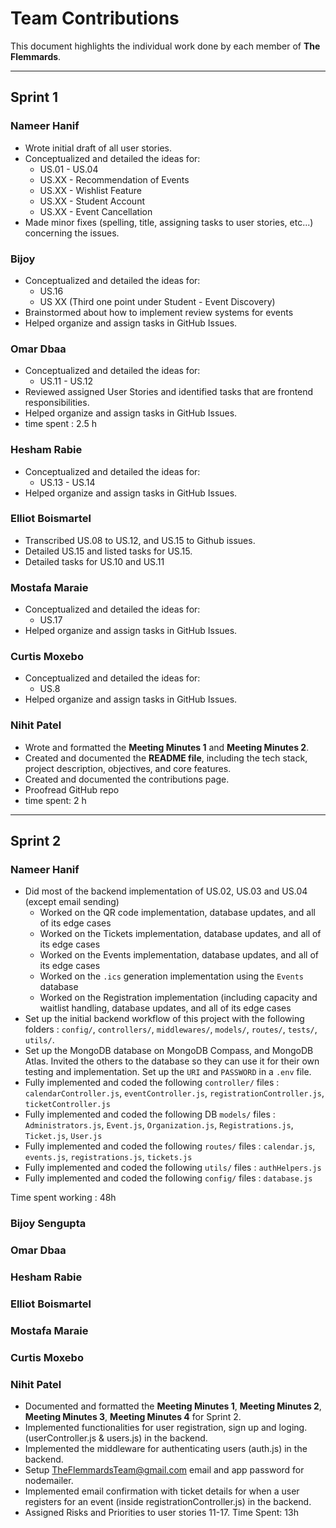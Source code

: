 # Team Contributions

This document highlights the individual work done by each member of **The Flemmards**.

---

## Sprint 1

### Nameer Hanif
- Wrote initial draft of all user stories.
- Conceptualized and detailed the ideas for:
  - US.01 - US.04
  - US.XX - Recommendation of Events
  - US.XX - Wishlist Feature
  - US.XX - Student Account
  - US.XX - Event Cancellation
- Made minor fixes (spelling, title, assigning tasks to user stories, etc...) concerning the issues.

### Bijoy
- Conceptualized and detailed the ideas for:
  - US.16
  - US XX (Third one point under Student - Event Discovery)
- Brainstormed about how to implement review systems for events
- Helped organize and assign tasks in GitHub Issues.

### Omar Dbaa
- Conceptualized and detailed the ideas for:
  - US.11 - US.12
- Reviewed assigned User Stories and identified tasks that are frontend responsibilities.
- Helped organize and assign tasks in GitHub Issues.
- time spent : 2.5 h 

### Hesham Rabie
- Conceptualized and detailed the ideas for:
  - US.13 - US.14
- Helped organize and assign tasks in GitHub Issues.
  
### Elliot Boismartel
- Transcribed US.08 to US.12, and US.15 to Github issues.
- Detailed US.15 and listed tasks for US.15.
- Detailed tasks for US.10 and US.11

### Mostafa Maraie
- Conceptualized and detailed the ideas for:
  - US.17
- Helped organize and assign tasks in GitHub Issues.

### Curtis Moxebo
- Conceptualized and detailed the ideas for:
  - US.8
- Helped organize and assign tasks in GitHub Issues.

### Nihit Patel 
- Wrote and formatted the **Meeting Minutes 1** and **Meeting Minutes 2**.  
- Created and documented the **README file**, including the tech stack, project description, objectives, and core features.
- Created and documented the contributions page.
- Proofread GitHub repo
- time spent: 2 h

---

## Sprint 2

### Nameer Hanif
- Did most of the backend implementation of US.02, US.03 and US.04 (except email sending)
  - Worked on the QR code implementation, database updates, and all of its edge cases
  - Worked on the Tickets implementation, database updates, and all of its edge cases
  - Worked on the Events implementation, database updates, and all of its edge cases
  - Worked on the `.ics` generation implementation using the `Events` database
  - Worked on the Registration implementation (including capacity and waitlist handling, database updates, and all of its edge cases
- Set up the initial backend workflow of this project with the following folders : `config/`, `controllers/`, `middlewares/`, `models/`, `routes/`, `tests/`, `utils/`.
- Set up the MongoDB database on MongoDB Compass, and MongoDB Atlas. Invited the others to the database so they can use it for their own testing and implementation. Set up the `URI` and `PASSWORD` in a `.env` file.
- Fully implemented and coded the following `controller/` files : `calendarController.js`, `eventController.js`, `registrationController.js`, `ticketController.js`
- Fully implemented and coded the following DB `models/` files : `Administrators.js`, `Event.js`, `Organization.js`, `Registrations.js`, `Ticket.js`, `User.js`
- Fully implemented and coded the following `routes/` files : `calendar.js`, `events.js`, `registrations.js`, `tickets.js`
- Fully implemented and coded the following `utils/` files : `authHelpers.js`
- Fully implemented and coded the following `config/` files : `database.js`

Time spent working : 48h

### Bijoy Sengupta


### Omar Dbaa


### Hesham Rabie

  
### Elliot Boismartel


### Mostafa Maraie


### Curtis Moxebo


### Nihit Patel
- Documented and formatted the **Meeting Minutes 1**, **Meeting Minutes 2**, **Meeting Minutes 3**, **Meeting Minutes 4** for Sprint 2.
- Implemented functionalities for user registration, sign up and loging. (userController.js & users.js) in the backend.
- Implemented the middleware for authenticating users (auth.js) in the backend.
- Setup TheFlemmardsTeam@gmail.com email and app password for nodemailer.
- Implemented email confirmation with ticket details for when a user registers for an event (inside registrationController.js) in the backend.
- Assigned Risks and Priorities to user stories 11-17.
Time Spent: 13h
